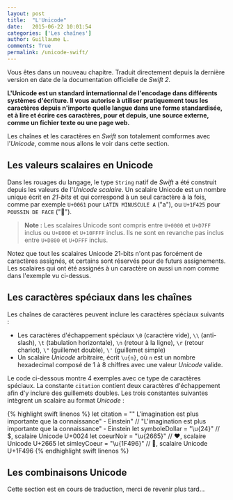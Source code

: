 ```yaml
---
layout: post
title:  "L'Unicode"
date:   2015-06-22 10:01:54
categories: ['Les chaînes']
author: Guillaume L.
comments: True
permalink: /unicode-swift/
---
```


<div class="swift3">
	<p>Vous êtes dans un nouveau chapitre. Traduit directement depuis la dernière version en date de la documentation officielle de <em>Swift 2</em>.</p>
</div>

**L'Unicode est un standard internationnal de l'encodage dans différents systèmes d'écriture. Il vous autorise à utiliser pratiquement tous les caractères depuis n'importe quelle langue dans une forme standardisée, et à lire et écrire ces caractères, pour et depuis, une source externe, comme un fichier texte ou une page web.**

Les chaînes et les caractères en *Swift* son totalement comformes avec l'*Unicode*, comme nous allons le voir dans cette section.

## Les valeurs scalaires en Unicode

Dans les rouages du langage, le type `String` natif de *Swift* a été construit depuis les valeurs de l'*Unicode scalaire*. Un scalaire Unicode est un nombre unique écrit en *21-bits* et qui correspond à un seul caractère à la fois, comme par exemple `U+0061` pour `LATIN MINUSCULE A` ("a"), ou `U+1F425` pour `POUSSIN DE FACE` ("🐥").

>**Note :** Les scalaires Unicode sont compris entre `U+0000` et `U+D7FF` inclus ou `U+E000` et `U+10FFFF` inclus. Ils ne sont en revanche pas inclus entre `U+D800` et `U+DFFF` inclus.

Notez que tout les scalaires Unicode 21-bits n'ont pas forcément de caractères assignés, et certains sont réservés pour de futurs assignements. Les scalaires qui ont été assignés à un caractère on aussi un nom comme dans l'exemple vu ci-dessus.

## Les caractères spéciaux dans les chaînes

Les chaînes de caractères peuvent inclure les caractères spéciaux suivants :

- Les caractères d'échappement spéciaux `\0` (caractère vide), `\\` (anti-slash), `\t` (tabulation horizontale), `\n` (retour à la ligne), `\r` (retour chariot), `\"` (guillemet double), `\'` (guillemet simple)
- Un scalaire *Unicode* arbitraire, écrit `\u{n}`, où `n` est un nombre hexadecimal composé de 1 à 8 chiffres avec une valeur *Unicode* valide.

Le code ci-dessous montre 4 exemples avec ce type de caractères spéciaux. La constante `citation` contient deux caractères d'échappement afin d'y inclure des guillemets doubles. Les trois constantes suivantes intègrent un scalaire au format *Unicode* :

{% highlight swift linenos %}
let citation = "\" L'imagination est plus importante que la connaissance\" - Einstein"
// "L'imagination est plus importante que la connaissance" - Einstein
let symboleDollar = "\u{24}"
// $, scalaire Unicode U+0024
let coeurNoir = "\u{2665}"
// ♥, scalaire Unicode U+2665
let simleyCoeur = "\u{1F496}"
// 💖, scalaire Unicode U+1F496
{% endhighlight swift linenos %}

## Les combinaisons Unicode





















<div class="encours"><p>Cette section est en cours de traduction, merci de revenir plus tard...</p></div>

